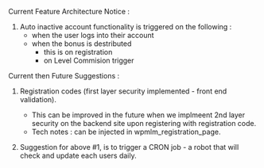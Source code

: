 Current Feature Architecture Notice : 

1. Auto inactive account functionality is triggered on the following :
    - when the user logs into their account
    - when the bonus is destributed
        - this is on registration
        - on Level Commision trigger


Current then Future Suggestions : 

1. Registration codes (first layer security implemented - front end validation).
    - This can be improved in the future when we implmeent 2nd layer security on the backend site upon registering with registration code.
    - Tech notes : can be injected in wpmlm_registration_page.
    
2. Suggestion for above #1, is to trigger a CRON job - a robot that will check and update each users daily.